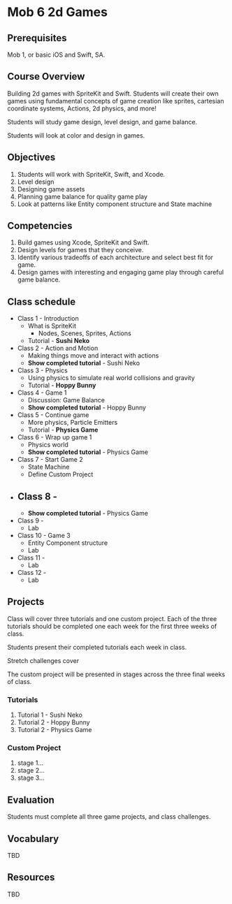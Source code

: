 # Mob 6 2d Games

## Prerequisites

Mob 1, or basic iOS and Swift, SA.

## Course Overview

Building 2d games with SpriteKit and Swift. Students will create their own games
using fundamental concepts of game creation like sprites, cartesian coordinate
systems, Actions, 2d physics, and more!

Students will study game design, level design, and game balance.

Students will look at color and design in games.

## Objectives

1. Students will work with SpriteKit, Swift, and Xcode.
1. Level design
1. Designing game assets
1. Planning game balance for quality game play
1. Look at patterns like Entity component structure and State machine

## Competencies

1. Build games using Xcode, SpriteKit and Swift.
1. Design levels for games that they conceive.
1. Identify various tradeoffs of each architecture and select best fit for game.
1. Design games with interesting and engaging game play through careful game balance.

## Class schedule

- Class 1 - Introduction
  - What is SpriteKit
    - Nodes, Scenes, Sprites, Actions
  - Tutorial - **Sushi Neko**
- Class 2 - Action and Motion
  - Making things move and interact with actions
  - **Show completed tutorial** - Sushi Neko
- Class 3 - Physics
  - Using physics to simulate real world collisions and gravity
  - Tutorial - **Hoppy Bunny**
- Class 4 - Game 1
  - Discussion: Game Balance
  - **Show completed tutorial** - Hoppy Bunny
- Class 5 - Continue game
  - More physics, Particle Emitters
  - Tutorial - **Physics Game**
- Class 6 - Wrap up game 1
  - Physics world
  - **Show completed tutorial** - Physics Game
- Class 7 - Start Game 2
  - State Machine
  - Define Custom Project
- Class 8 -
  -
  - **Show completed tutorial** - Physics Game
- Class 9 -
  - Lab
- Class 10 - Game 3
  - Entity Component structure
  - Lab
- Class 11 -
  - Lab
- Class 12 -
  - Lab

## Projects

Class will cover three tutorials and one custom project. Each of the
three tutorials should be completed one each week for the first three
weeks of class.

Students present their completed tutorials each week in class.

Stretch challenges cover

The custom project will be presented in stages across the three final weeks
of class.

### Tutorials

1. Tutorial 1 - Sushi Neko
1. Tutorial 2 - Hoppy Bunny
1. Tutorial 2 - Physics Game

### Custom Project

1. stage 1...
1. stage 2...
1. stage 3...

## Evaluation

Students must complete all three game projects, and class challenges.

## Vocabulary

TBD

## Resources

TBD
